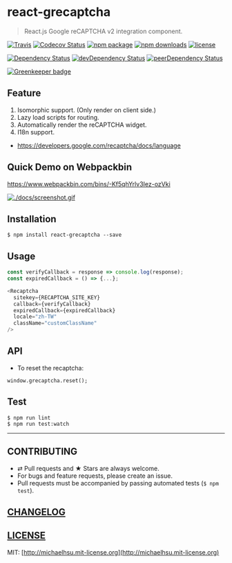 # react-grecaptcha

> React.js Google reCAPTCHA v2 integration component.

[![Travis][build-badge]][build] [![Codecov Status][codecov-badge]][codecov] [![npm package][npm-badge]][npm] [![npm downloads][npm-downloads]][npm] [![license][license-badge]][license]

[![Dependency Status][dependency-badge]][dependency] [![devDependency Status][devDependency-badge]][devDependency] [![peerDependency Status][peerDependency-badge]][peerDependency]

[build-badge]: https://img.shields.io/travis/evenchange4/react-grecaptcha/master.svg?style=flat-square
[build]: https://travis-ci.org/evenchange4/react-grecaptcha

[npm-badge]: https://img.shields.io/npm/v/react-grecaptcha.svg?style=flat-square
[npm]: https://www.npmjs.org/package/react-grecaptcha

[codecov-badge]: https://img.shields.io/codecov/c/github/evenchange4/react-grecaptcha.svg?style=flat-square
[codecov]: https://codecov.io/github/evenchange4/react-grecaptcha?branch=master

[npm-downloads]: https://img.shields.io/npm/dt/react-grecaptcha.svg?style=flat-square

[license-badge]: https://img.shields.io/npm/l/react-grecaptcha.svg?style=flat-square
[license]: http://michaelhsu.mit-license.org/

[dependency-badge]: https://david-dm.org/evenchange4/react-grecaptcha.svg?style=flat-square
[dependency]: https://david-dm.org/evenchange4/react-grecaptcha
[devDependency-badge]: https://david-dm.org/evenchange4/react-grecaptcha/dev-status.svg?style=flat-square
[devDependency]: https://david-dm.org/evenchange4/react-grecaptcha#info=devDependencies
[peerDependency-badge]: https://david-dm.org/evenchange4/react-grecaptcha/peer-status.svg?style=flat-square
[peerDependency]: https://david-dm.org/evenchange4/react-grecaptcha#info=peerDependencies
[![Greenkeeper badge](https://badges.greenkeeper.io/evenchange4/react-grecaptcha.svg)](https://greenkeeper.io/)

## Feature

1. Isomorphic support. (Only render on client side.)
2. Lazy load scripts for routing.
3. Automatically render the reCAPTCHA widget.
4. I18n support.
  - https://developers.google.com/recaptcha/docs/language

## Quick Demo on Webpackbin

https://www.webpackbin.com/bins/-Kf5qhYrlv3Iez-ozVki

[![./docs/screenshot.gif](./docs/screenshot.gif)](https://www.webpackbin.com/bins/-Kf5qhYrlv3Iez-ozVki)

## Installation

```console
$ npm install react-grecaptcha --save
```

## Usage

```js
const verifyCallback = response => console.log(response);
const expiredCallback = () => {...};

<Recaptcha
  sitekey={RECAPTCHA_SITE_KEY}
  callback={verifyCallback}
  expiredCallback={expiredCallback}
  locale="zh-TW"
  className="customClassName"
/>
```

## API

- To reset the recaptcha:

```
window.grecaptcha.reset();
```

## Test

```
$ npm run lint
$ npm run test:watch
```

---

## CONTRIBUTING

* ⇄ Pull requests and ★ Stars are always welcome.
* For bugs and feature requests, please create an issue.
* Pull requests must be accompanied by passing automated tests (`$ npm test`).

## [CHANGELOG](CHANGELOG.md)

## [LICENSE](LICENSE)

MIT: [http://michaelhsu.mit-license.org](http://michaelhsu.mit-license.org)
